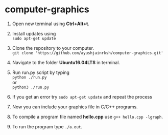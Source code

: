 # computer-graphics

1. Open new terminal using **Ctrl+Alt+t**.

2. Install updates using<br />
```sudo apt-get update```

3. Clone the repository to your computer.<br />
```git clone 'https://github.com/ayushjainrksh/computer-graphics.git'```

4. Navigate to the folder **Ubuntu16.04LTS** in terminal.

5. Run run.py script by typing<br />
```python ./run.py```<br />
or<br />
```python3 ./run.py```

6. If you get an error try ```sudo apt-get update``` and repeat the process

7. Now you can include your graphics file in C/C++ programs.

8. To compile a program file named **hello.cpp** use ```g++ hello.cpp -lgraph```.

9. To run the program type ```./a.out```.

